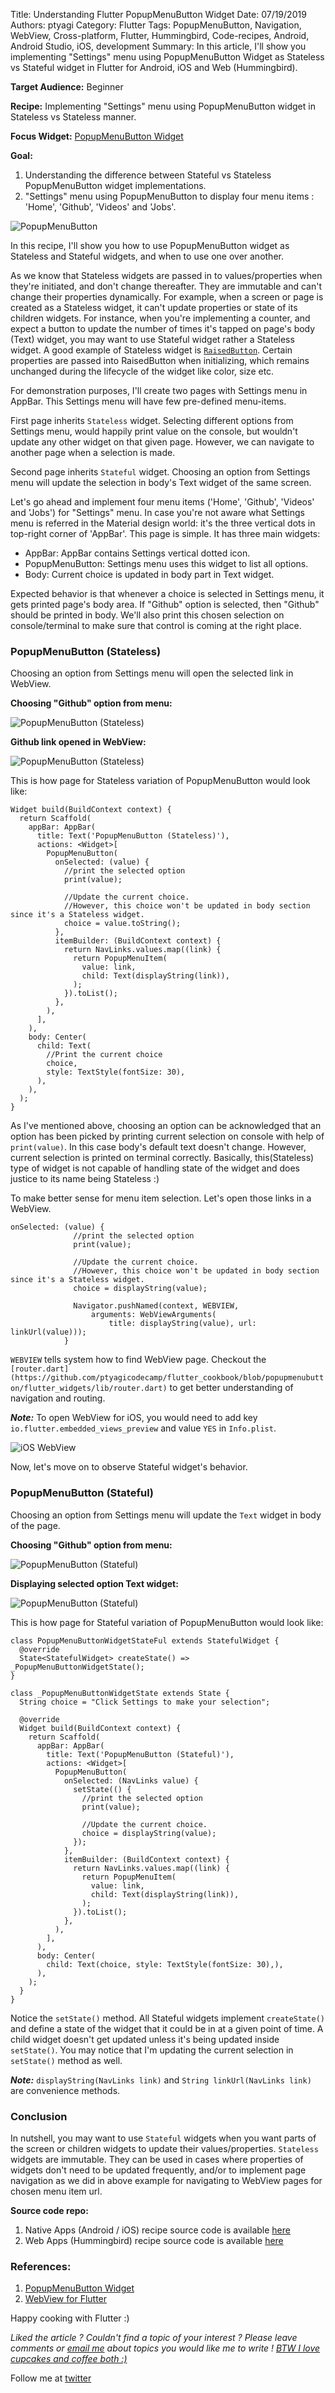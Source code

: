 Title: Understanding Flutter PopupMenuButton Widget
Date: 07/19/2019
Authors: ptyagi
Category: Flutter
Tags: PopupMenuButton, Navigation, WebView, Cross-platform, Flutter, Hummingbird, Code-recipes, Android, Android Studio, iOS, development
Summary: In this article, I'll show you implementing "Settings" menu using PopupMenuButton Widget as Stateless vs Stateful widget in Flutter for Android, iOS and Web (Hummingbird).

**Target Audience:** Beginner

**Recipe:** Implementing "Settings" menu using PopupMenuButton widget in Stateless vs Stateless manner.

**Focus Widget:** [PopupMenuButton Widget](https://api.flutter.dev/flutter/material/PopupMenuButton-class.html)

**Goal:**

1. Understanding the difference between Stateful vs Stateless PopupMenuButton widget implementations.
2. "Settings" menu using PopupMenuButton to display four menu items : 'Home', 'Github', 'Videos' and 'Jobs'.

![PopupMenuButton]({attach}../../images/flutter/popupmenubutton_1.jpg)


In this recipe, I'll show you how to use PopupMenuButton widget as Stateless and Stateful widgets, and when to use one over another.

As we know that Stateless widgets are passed in to values/properties when they're initiated, and don't change thereafter. They are immutable and can't change their properties dynamically. For example, when a screen or page is created as a Stateless widget, it can't update properties or state of its children widgets.
For instance, when you're implementing a counter, and expect a button to update the number of times it's tapped on page's body (Text) widget, you may want to use Stateful widget rather a Stateless widget.
A good example of Stateless widget is [`RaisedButton`](https://api.flutter.dev/flutter/material/RaisedButton-class.html). Certain properties are passed into RaisedButton when initializing, which remains unchanged during the lifecycle of the widget like color, size etc.

For demonstration purposes, I'll create two pages with Settings menu in AppBar. This Settings menu will have few pre-defined menu-items.

First page inherits `Stateless` widget. Selecting different options from Settings menu, would happily print value on the console, but wouldn't update any other widget on that given page. However, we can navigate to another page when a selection is made.

Second page inherits `Stateful` widget. Choosing an option from Settings menu will update the selection in body's Text widget of the same screen.

Let's go ahead and implement four menu items ('Home', 'Github', 'Videos' and 'Jobs') for "Settings" menu. In case you're not aware what Settings menu is referred in the Material design world: it's the three vertical dots in top-right corner of 'AppBar'. This page is simple.
It has three main widgets:
- AppBar: AppBar contains Settings vertical dotted icon.
- PopupMenuButton: Settings menu uses this widget to list all options.
- Body: Current choice is updated in body part in Text widget.

Expected behavior is that whenever a choice is selected in Settings menu, it gets printed page's body area. If "Github" option is selected, then "Github" should be printed in body. We'll also print this chosen selection on console/terminal to make sure that control is coming at the right place.

### PopupMenuButton (Stateless) ###
Choosing an option from Settings menu will open the selected link in WebView.

**Choosing "Github" option from menu:**

![PopupMenuButton (Stateless)]({attach}../../images/flutter/popupmenubutton_2.jpg)

**Github link opened in WebView:**

![PopupMenuButton (Stateless)]({attach}../../images/flutter/popupmenubutton_4.jpg)

This is how page for Stateless variation of PopupMenuButton would look like:
```
Widget build(BuildContext context) {
  return Scaffold(
    appBar: AppBar(
      title: Text('PopupMenuButton (Stateless)'),
      actions: <Widget>[
        PopupMenuButton(
          onSelected: (value) {
            //print the selected option
            print(value);

            //Update the current choice.
            //However, this choice won't be updated in body section since it's a Stateless widget.
            choice = value.toString();
          },
          itemBuilder: (BuildContext context) {
            return NavLinks.values.map((link) {
              return PopupMenuItem(
                value: link,
                child: Text(displayString(link)),
              );
            }).toList();
          },
        ),
      ],
    ),
    body: Center(
      child: Text(
        //Print the current choice
        choice,
        style: TextStyle(fontSize: 30),
      ),
    ),
  );
}
```
As I've mentioned above, choosing an option can be acknowledged that an option has been picked by printing current selection on console with help of `print(value)`. In this case body's default text doesn't change. However, current selection is printed on terminal correctly. Basically, this(Stateless) type of widget is not capable of handling state of the widget and does justice to its name being Stateless :)

To make better sense for menu item selection. Let's open those links in a WebView.
```
onSelected: (value) {
              //print the selected option
              print(value);

              //Update the current choice.
              //However, this choice won't be updated in body section since it's a Stateless widget.
              choice = displayString(value);

              Navigator.pushNamed(context, WEBVIEW,
                  arguments: WebViewArguments(
                      title: displayString(value), url: linkUrl(value)));
            }
```
`WEBVIEW` tells system how to find WebView page. Checkout the `[router.dart](https://github.com/ptyagicodecamp/flutter_cookbook/blob/popupmenubutton/flutter_widgets/lib/router.dart)` to get better understanding of navigation and routing.

**_Note:_** To open WebView for iOS, you would need to add key `io.flutter.embedded_views_preview` and value `YES` in `Info.plist`.

![iOS WebView]({attach}../../images/flutter/webview_ios.jpg)

Now, let's move on to observe Stateful widget's behavior.


### PopupMenuButton (Stateful) ###
Choosing an option from Settings menu will update the `Text` widget in body of the page.

**Choosing "Github" option from menu:**

![PopupMenuButton (Stateful)]({attach}../../images/flutter/popupmenubutton_2.jpg)

**Displaying selected option Text widget:**

![PopupMenuButton (Stateful)]({attach}../../images/flutter/popupmenubutton_3.jpg)

This is how page for Stateful variation of PopupMenuButton would look like:
```
class PopupMenuButtonWidgetStateFul extends StatefulWidget {
  @override
  State<StatefulWidget> createState() => _PopupMenuButtonWidgetState();
}

class _PopupMenuButtonWidgetState extends State {
  String choice = "Click Settings to make your selection";

  @override
  Widget build(BuildContext context) {
    return Scaffold(
      appBar: AppBar(
        title: Text('PopupMenuButton (Stateful)'),
        actions: <Widget>[
          PopupMenuButton(
            onSelected: (NavLinks value) {
              setState(() {
                //print the selected option
                print(value);

                //Update the current choice.
                choice = displayString(value);
              });
            },
            itemBuilder: (BuildContext context) {
              return NavLinks.values.map((link) {
                return PopupMenuItem(
                  value: link,
                  child: Text(displayString(link)),
                );
              }).toList();
            },
          ),
        ],
      ),
      body: Center(
        child: Text(choice, style: TextStyle(fontSize: 30),),
      ),
    );
  }
}
```
Notice the `setState()` method. All Stateful widgets implement `createState()` and define a state of the widget that it could be in at a given point of time. A child widget doesn't get updated unless it's being updated inside `setState()`. You may notice that I'm updating the current selection in `setState()` method as well.

**_Note:_** `displayString(NavLinks link)` and `String linkUrl(NavLinks link)` are convenience methods.

### Conclusion ###
In nutshell, you may want to use `Stateful` widgets when you want parts of the screen or children widgets to update their values/properties.
`Stateless` widgets are immutable. They can be used in cases where properties of widgets don't need to be updated frequently, and/or to implement page navigation as we did in above example for navigating to WebView pages for chosen menu item url.


**Source code repo:**

1. Native Apps (Android / iOS) recipe source code is available [here](https://github.com/ptyagicodecamp/flutter_cookbook/tree/popupmenubutton/flutter_widgets)
2. Web Apps (Hummingbird) recipe source code is available [here](https://github.com/ptyagicodecamp/flutter_cookbook/tree/popupmenubutton-web/flutter_widgets)


### References: ###

1. [PopupMenuButton Widget](https://api.flutter.dev/flutter/material/PopupMenuButton-class.html)
2. [WebView for Flutter](https://pub.dev/packages/webview_flutter)


Happy cooking with Flutter :)

_Liked the article ?
Couldn't find a topic of your interest ? Please leave comments or [email me](mailto:ptyagicodecamp@gmail.com) about topics you would like me to write !
[BTW I love cupcakes and coffee both :)](https://www.paypal.me/pritya)_

Follow me at [twitter](https://twitter.com/ptyagi13)
